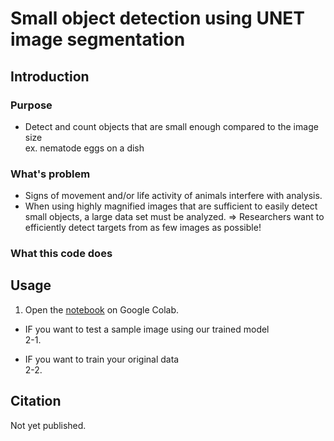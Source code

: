 # Small object detection using UNET image segmentation

## Introduction
### Purpose
- Detect and count objects that are small enough compared to the image size  
ex. nematode eggs on a dish
![]()

### What's problem
- Signs of movement and/or life activity of animals interfere with analysis.  
- When using highly magnified images that are sufficient to easily detect small objects, a large data set must be analyzed.
=> Researchers want to efficiently detect targets from as few images as possible!

### What this code does



## Usage
1. Open the [notebook]() on Google Colab. 

* IF you want to test a sample image using our trained model  
2-1. 

* IF you want to train your original data  
2-2. 


## Citation
Not yet published.
